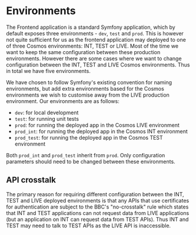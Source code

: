 Environments
============

The Frontend application is a standard Symfony application, which by default
exposes three environments - `dev`, `test` and `prod`. This is however not quite
sufficient for us as the frontend application may deployed to one of three
Cosmos environments: INT, TEST or LIVE. Most of the time we want to keep the
same configuration between these production environments. However there are some
cases where we want to change configuration between the INT, TEST and LIVE
Cosmos environments. Thus in total we have five environments.

We have chosen to follow Symfony's existing convention for naming environments,
but add extra environments based for the Cosmos environments we wish to
customise away from the LIVE production environment. Our environments are as
follows:

* `dev`: for local development
* `test`: for running unit tests
* `prod`: for running the deployed app in the Cosmos LIVE environment
* `prod_int`: for running the deployed app in the Cosmos INT environment
* `prod_test`: for running the deployed app in the Cosmos TEST environment

Both `prod_int` and `prod_test` inherit from `prod`. Only configuration
parameters should need to be changed between these environments.


## API crosstalk

The primary reason for requiring different configuration between the INT, TEST
and LIVE deployed environments is that any APIs that use certificates for
authentication are subject to the BBC's "no-crosstalk" rule which states that
INT and TEST applications can not request data from LIVE applications (but an
application on INT can request data from TEST APIs). Thus INT and TEST may need
to talk to TEST APIs as the LIVE API is inaccessible.


